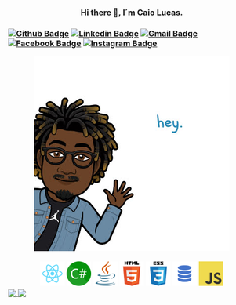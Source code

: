 <h3 align = "center">Hi there 👋, I´m Caio Lucas.<h3/>

[![Github Badge](https://img.shields.io/badge/-Github-000?style=flat-square&logo=Github&logoColor=white&link=https://github.com/caiolucass)](https://github.com/caiolucass)
[![Linkedin Badge](https://img.shields.io/badge/-LinkedIn-blue?style=flat-square&logo=Linkedin&logoColor=white&link=https://www.linkedin.com/in/caio-lucas-3886a4140/)](https://www.linkedin.com/in/caio-lucas-3886a4140/)
[![Gmail Badge](https://img.shields.io/badge/-Gmail-ff0000?style=flat-square&labelColor=white&logo=gmail&logoColor=ff0000&email=caiolfsantoss@gmail.com)](email:caiolfsantoss@gmail.com)
[![Facebook Badge](https://img.shields.io/badge/-Facebook-blue?style=flat-square&logo=Facebook&logoColor=white&link=https://www.facebook.com/caiolucas.9803/)](https://www.facebook.com/caiolucas.9803/)
[![Instagram Badge](https://img.shields.io/badge/-Instagram-ff6f9c?style=flat-square&labelColor=ff6f9c&logo=instagram&logoColor=white&link=https://www.instagram.com/caio.lucasf/?hl=pt-br)](https://www.instagram.com/caio.lucasf/?hl=pt-brb)

<p align="center">
<img src="https://github.com/caiolucass/caiolucass/blob/master/emoticon.jpg"/> 
</p>

<div align="center">
<img height="50" src="https://raw.githubusercontent.com/github/explore/80688e429a7d4ef2fca1e82350fe8e3517d3494d/topics/react/react.png"/>
<img height="50" src="https://raw.githubusercontent.com/github/explore/80688e429a7d4ef2fca1e82350fe8e3517d3494d/topics/csharp/csharp.png"/>
<img height="50" src="https://raw.githubusercontent.com/github/explore/80688e429a7d4ef2fca1e82350fe8e3517d3494d/topics/java/java.png"/>
<img height="50" src="https://raw.githubusercontent.com/github/explore/80688e429a7d4ef2fca1e82350fe8e3517d3494d/topics/html/html.png"/>
<img height="50" src="https://raw.githubusercontent.com/github/explore/80688e429a7d4ef2fca1e82350fe8e3517d3494d/topics/css/css.png"/>
<img height="50" src="https://raw.githubusercontent.com/github/explore/80688e429a7d4ef2fca1e82350fe8e3517d3494d/topics/sql/sql.png"/>
<img height="50" src="https://raw.githubusercontent.com/github/explore/80688e429a7d4ef2fca1e82350fe8e3517d3494d/topics/javascript/javascript.png"/>
</div>

<a href="https://github-readme-stats.vercel.app/api?username=caiolucass">
  <img align = "center" src="https://github-readme-stats.vercel.app/api?username=caiolucass&show_icons=true&theme=radical"/>
</a>
<a href="https://github-readme-stats.vercel.app/api/top-langs/?username=caiolucass"/>
  <img align = "center" src="https://github-readme-stats.vercel.app/api/top-langs/?username=caiolucass&layout=compact&theme=radical"/>
</a>





